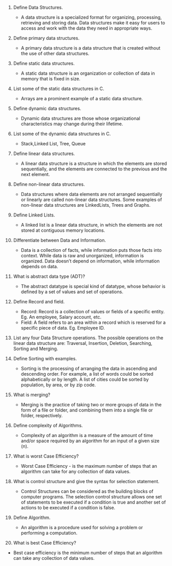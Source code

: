 1) Define Data Structures.
    - A data structure is a specialized format for organizing, processing, retrieving and storing data.
    Data structures make it easy for users to access and work with the data they need in appropriate ways. 

2) Define primary data structures.
    - A primary data structure is a data structure that is created without the use of other data structures.

3) Define static data structures.
    - A static data structure is an organization or collection of data in memory that is fixed in size.

4) List some of the static data structures in C.
     - Arrays are a prominent example of a static data structure.

5) Define dynamic data structures.
   - Dynamic data structures are those whose organizational characteristics may change during their lifetime. 
    
6) List some of the dynamic data structures in C.
   - Stack,Linked List, Tree, Queue

7) Define linear data structures.
   - A linear data structure is a structure in which the elements are stored sequentially, and the elements are connected to the previous and the next element.

8) Define non-linear data structures.
   - Data structures where data elements are not arranged sequentially or linearly are called non-linear data structures.
    Some examples of non-linear data structures are LinkedLists, Trees and Graphs.

9) Define Linked Lists.
   - A linked list is a linear data structure, in which the elements are not stored at contiguous memory locations. 

10) Differentiate between Data and Information.
    - Data is a collection of facts, while information puts those facts into context. 
    While data is raw and unorganized, information is organized. 
    Data doesn’t depend on information, while information depends on data.

11) What is abstract data type (ADT)?
    - The abstract datatype is special kind of datatype, whose behavior is defined by a set of values and set of operations.

12) Define Record and field.
    - Record: Record is a collection of values or fields of a specific entity. Eg. An employee, Salary account, etc.
    - Field: A field refers to an area within a record which is reserved for a specific piece of data. Eg. Employee ID.

13) List any four Data Structure operations.
    The possible operations on the linear data structure are: Traversal, Insertion, Deletion, Searching, Sorting and Merging.

14) Define Sorting with examples.
    - Sorting is the processing of arranging the data in ascending and descending order. 
    For example, a list of words could be sorted alphabetically or by length. 
    A list of cities could be sorted by population, by area, or by zip code.

15) What is merging?
    - Merging is the practice of taking two or more groups of data in the form of a file or folder, and combining them into a single file or folder, respectively.

16) Define complexity of Algorithms.
    - Complexity of an algorithm is a measure of the amount of time and/or space required by an algorithm for an input of a given size (n).

17) What is worst Case Efficiency?
    - Worst Case Efficiency - is the maximum number of steps that an algorithm can take for any collection of data values.

18) What is control structure and give the syntax for selection statement.
    - Control Structures can be considered as the building blocks of computer programs.
    The selection control structure allows one set of statements to be executed if a condition is true and another set of actions to be executed if a condition is false.

19) Define Algorithm.
    - An algorithm is a procedure used for solving a problem or performing a computation. 

20) What is best Case Efficiency?
   - Best case efficiency is the minimum number of steps that an algorithm can take any collection of data values.
